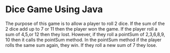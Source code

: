 # Dice Game Using Java

The purpose of this game is to allow a player to roll 2 dice. If the sum of the 2 dice add up to 7 or 11 then the player won the game.
If the player roll a sum of 4,5,or 12 then they lost. However, if they roll a pointSum of 2,3,6,8,9, 10 then it calls the pointSum method.
In the pointSum method if the player rolls the same sum again, they win. If they roll a new sum of 7 they lose. 
